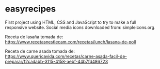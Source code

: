# easyrecipes
First project using HTML, CSS and JavaScript to try to make a full responsive website. 
Social media icons downloaded from: simpleicons.org.

Receta de lasaña tomada de: https://www.recetasnestlecam.com/recetas/lunch/lasana-de-poll

Receta de carne asada tomada de: https://www.quericavida.com/recetas/carne-asada-facil-de-preparar/f2cadabb-3115-4158-aebf-44b7fd486723